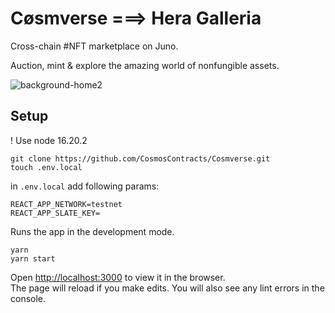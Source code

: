 # Cøsmverse ===> Hera Galleria
Cross-chain #NFT marketplace on 
Juno.

Auction, mint & explore the amazing world of nonfungible assets. 





![background-home2](https://github.com/jaredrsommer/cosmverse/assets/51533784/81c2c19e-0e7c-417b-a616-4eb55ffd75c2)





## Setup
! Use node 16.20.2
```
git clone https://github.com/CosmosContracts/Cosmverse.git
touch .env.local
```

in `.env.local` add following params:
```
REACT_APP_NETWORK=testnet
REACT_APP_SLATE_KEY=
```

Runs the app in the development mode.
```
yarn
yarn start
```

Open [http://localhost:3000](http://localhost:3000) to view it in the browser.     
The page will reload if you make edits. You will also see any lint errors in the console.

